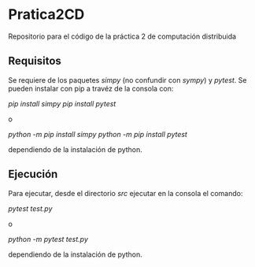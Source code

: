 # Pratica2CD
Repositorio para el código de la práctica 2 de computación distribuida

## Requisitos
Se requiere de los paquetes *simpy* (no confundir con *sympy*) y *pytest*.
Se pueden instalar con pip a travéz de la consola con:

*pip install simpy*
*pip install pytest*

o

*python -m pip install simpy*
*python -m pip install pytest*

dependiendo de la instalación de python.

## Ejecución
Para ejecutar, desde el directorio *src* ejecutar en la consola el comando:

*pytest test.py*

o

*python -m pytest test.py*

dependiendo de la instalación de python.
